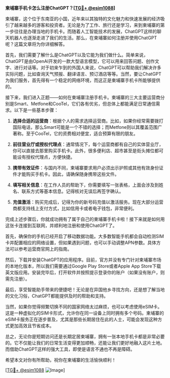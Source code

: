 **柬埔寨手机卡怎么注册ChatGPT？[[TG💪+ @esim1088](https://t.me/s/esim1088)]**

柬埔寨，这个位于东南亚的小国，近年来以其独特的文化魅力和快速发展的经济吸引了越来越多的游客和投资者。无论是为了工作、旅行还是学习，来到柬埔寨的第一步往往是办理当地的手机卡。而随着人工智能技术的发展，ChatGPT这样的聊天机器人也逐渐走进了我们的生活。那么，在柬埔寨如何注册并使用ChatGPT呢？这篇文章将为你详细解答。

首先，我们需要了解什么是ChatGPT以及它能为我们做什么。简单来说，ChatGPT是由OpenAI开发的一款大型语言模型，它可以用来回答问题、创作文字、进行对话等。对于初来乍到的外国人来说，ChatGPT可以帮助我们解决许多实际问题，比如查询天气预报、翻译语言、预订酒店等等。当然，要让ChatGPT为我们服务，首先得有一个稳定的网络环境，而这正是柬埔寨手机卡所能够提供的。

接下来，我们进入正题——如何在柬埔寨注册手机卡。柬埔寨的三大主要运营商分别是Smart、Metfone和CooTel，它们各有优劣，但总体上都能满足日常通信需求。以下是一些基本步骤：

1. **选择合适的运营商**：根据个人的需求选择运营商。比如，如果你经常需要拨打国际电话，那么Smart可能是一个不错的选择；而Metfone则以其覆盖范围广著称。至于CooTel，它的资费相对便宜，适合预算有限的朋友。

2. **前往营业厅或授权代理点**：通常情况下，每个运营商都有自己的实体营业厅，你可以直接去那里购买手机卡。此外，很多便利店、超市甚至是街头摊位都可能设有授权代理点，方便快捷。

3. **携带有效证件**：与国内不同，柬埔寨要求用户必须出示护照或其他有效身份证件才能购买手机卡。因此，请确保随身携带这些文件。

4. **填写相关信息**：在工作人员的帮助下，你需要填写一张表格，上面会涉及到姓名、联系方式等基本信息。记得核对无误后再签字确认。

5. **充值激活**：购买完成后，记得为你的新号码充值以激活服务。现在大部分运营商都支持线上支付方式，比如信用卡或者电子钱包，非常便利。

完成上述步骤后，你就成功拥有了属于自己的柬埔寨手机卡啦！接下来就是如何用这张卡连接到互联网，并顺利地注册和使用ChatGPT了。

首先，确保你的手机已经开启了移动数据功能。大多数智能手机都会自动检测SIM卡并配置相应的网络设置，但如果遇到问题，也可以手动调整APN参数。具体方法可以参考运营商官网上的指南。

然后，下载并安装ChatGPT的应用程序。目前，官方并没有专门针对柬埔寨市场的本地化版本，所以我们需要通过Google Play Store或者Apple App Store下载英文版应用。安装完毕后，打开软件并按照提示登录你的账户（如果没有账户，则需先注册）。

最后，享受智能助手带来的便捷吧！无论是在异国他乡寻找方向，还是想了解当地的文化习俗，ChatGPT都能提供及时的帮助和支持。

当然，如果你觉得频繁切换不同的国家网络太过麻烦，也可以考虑使用eSIM卡。这是一种虚拟化的SIM卡形式，允许你在同一设备上同时拥有多个号码。柬埔寨的eSIM卡服务正在逐步普及，尤其是那些长期居住在此的人士，可能会发现这种方式更加高效且节省成本。

总之，无论你是短期访问还是长期定居柬埔寨，拥有一张本地手机卡都是非常必要的。它不仅能让我们的日常生活变得更加顺畅，还能让我们更好地融入这片土地。而借助ChatGPT这样的强大工具，即使是语言不通也不再是障碍。

希望本文对你有所帮助，祝你在柬埔寨的生活愉快顺利！

[[TG💪+ @esim1088](https://t.me/s/esim1088) ![Image](https://i.postimg.cc/4NQfJmqS/Snipaste-2025-05-13-00-14-12.png)]